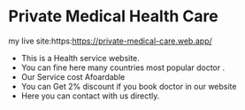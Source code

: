 # Private Medical Health  Care

my live site:https:https://private-medical-care.web.app/

* This is a Health service website.
* You can fine here  many countries most popular doctor .
* Our Service cost  Afoardable
* You can Get 2% discount if you book doctor in our website
* Here  you can contact with us directly.
